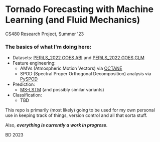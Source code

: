 # Tornado Forecasting with Machine Learning (and Fluid Mechanics)

CS480 Research Project, Summer '23

### The basics of what I'm doing here:
- Datasets: [PERiLS_2022 GOES ABI](https://doi.org/10.26023/GQMQ-Q2T1-TB0B) and [PERiLS_2022 GOES GLM](https://doi.org/10.26023/52N0-7C8Q-5J0R)
- Feature engineering:
    - AMVs (Atmospheric Motion Vectors) via [OCTANE](https://github.com/JasonApke/OCTANE)
    - SPOD (Spectral Proper Orthogonal Decomposition) analysis via [PySPOD](https://github.com/MathEXLab/PySPOD)
- Prediction:
    - [MS-LSTM](https://github.com/mazhf/MS-RNN/tree/main) (and possibly similar variants)
- Classification:
    - TBD

This repo is primarily (most likely) going to be used for my own personal use in keeping track of things, version control and all that sorta stuff. 

Also, ***everything is currently a work in progress***.



BD 2023
